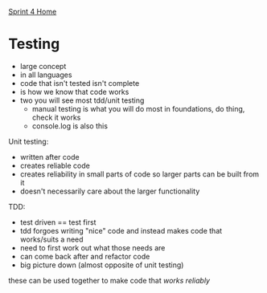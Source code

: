 [Sprint 4 Home](README.md)

# Testing

- large concept 
- in all languages
- code that isn't tested isn't complete
- is how we know that code works
- two you will see most tdd/unit testing
    - manual testing is what you will do most in foundations, do thing, check it works
    - console.log is also this

Unit testing:
- written after code
- creates reliable code
- creates reliability in small parts of code so larger parts can be built from it
- doesn't necessarily care about the larger functionality

TDD:
- test driven == test first
- tdd forgoes writing "nice" code and instead makes code that works/suits a need
- need to first work out what those needs are
- can come back after and refactor code
- big picture down (almost opposite of unit testing)

these can be used together to make code that _works reliably_
